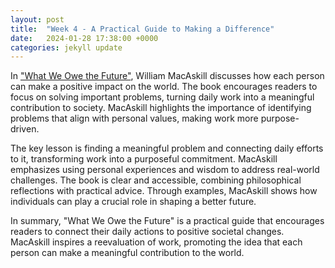 ```yaml
---
layout: post
title:  "Week 4 - A Practical Guide to Making a Difference"
date:   2024-01-28 17:38:00 +0000
categories: jekyll update
---
```


In ["What We Owe the Future"][Future], William MacAskill discusses how each person can make a positive impact on the world. The book encourages readers to focus on solving important problems, turning daily work into a meaningful contribution to society. MacAskill highlights the importance of identifying problems that align with personal values, making work more purpose-driven.

The key lesson is finding a meaningful problem and connecting daily efforts to it, transforming work into a purposeful commitment. MacAskill emphasizes using personal experiences and wisdom to address real-world challenges. The book is clear and accessible, combining philosophical reflections with practical advice. Through examples, MacAskill shows how individuals can play a crucial role in shaping a better future.

In summary, "What We Owe the Future" is a practical guide that encourages readers to connect their daily actions to positive societal changes. MacAskill inspires a reevaluation of work, promoting the idea that each person can make a meaningful contribution to the world.

[Future]: https://whatweowethefuture.com/uk/